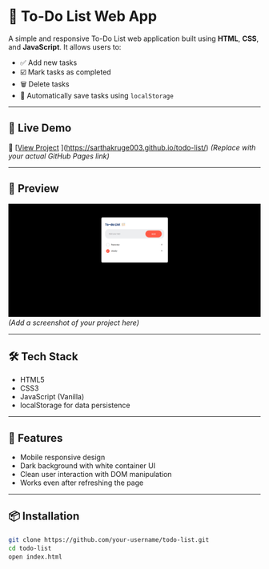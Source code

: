 # 📝 To-Do List Web App

A simple and responsive To-Do List web application built using **HTML**, **CSS**, and **JavaScript**. It allows users to:

- ✅ Add new tasks  
- ☑️ Mark tasks as completed  
- 🗑️ Delete tasks  
- 💾 Automatically save tasks using `localStorage`

---

## 🚀 Live Demo

🔗 [[View Project](https://sarthakruge003.github.io/todo-list/) ](https://sarthakruge003.github.io/todo-list/)
*(Replace with your actual GitHub Pages link)*

---

## 📸 Preview

![Todo List Preview](images/websitescreenshot.png)  
*(Add a screenshot of your project here)*

---

## 🛠️ Tech Stack

- HTML5  
- CSS3  
- JavaScript (Vanilla)  
- localStorage for data persistence  

---

## 📁 Features

- Mobile responsive design  
- Dark background with white container UI  
- Clean user interaction with DOM manipulation  
- Works even after refreshing the page  

---

## 📦 Installation

```bash
git clone https://github.com/your-username/todo-list.git
cd todo-list
open index.html
